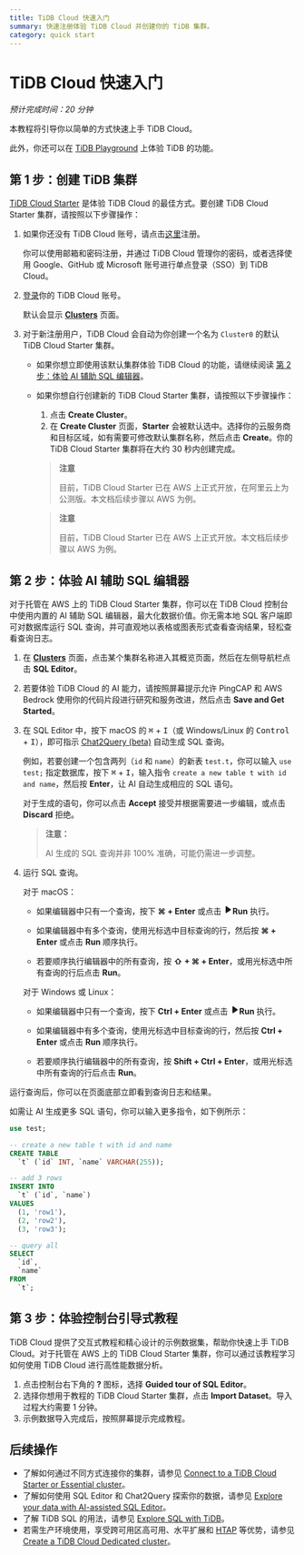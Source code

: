 ```yaml
---
title: TiDB Cloud 快速入门
summary: 快速注册体验 TiDB Cloud 并创建你的 TiDB 集群。
category: quick start
---
```


# TiDB Cloud 快速入门

*预计完成时间：20 分钟*

本教程将引导你以简单的方式快速上手 TiDB Cloud。

此外，你还可以在 [TiDB Playground](https://play.tidbcloud.com/?utm_source=docs&utm_medium=tidb_cloud_quick_start) 上体验 TiDB 的功能。

## 第 1 步：创建 TiDB 集群

[TiDB Cloud Starter](/tidb-cloud/select-cluster-tier.md#starter) 是体验 TiDB Cloud 的最佳方式。要创建 TiDB Cloud Starter 集群，请按照以下步骤操作：

1. 如果你还没有 TiDB Cloud 账号，请点击[这里](https://tidbcloud.com/free-trial)注册。

    你可以使用邮箱和密码注册，并通过 TiDB Cloud 管理你的密码，或者选择使用 Google、GitHub 或 Microsoft 账号进行单点登录（SSO）到 TiDB Cloud。

2. [登录](https://tidbcloud.com/)你的 TiDB Cloud 账号。

    默认会显示 [**Clusters**](https://tidbcloud.com/project/clusters) 页面。

3. 对于新注册用户，TiDB Cloud 会自动为你创建一个名为 `Cluster0` 的默认 TiDB Cloud Starter 集群。

    - 如果你想立即使用该默认集群体验 TiDB Cloud 的功能，请继续阅读 [第 2 步：体验 AI 辅助 SQL 编辑器](#step-2-try-ai-assisted-sql-editor)。
    - 如果你想自行创建新的 TiDB Cloud Starter 集群，请按照以下步骤操作：

        1. 点击 **Create Cluster**。
        2. 在 **Create Cluster** 页面，**Starter** 会被默认选中。选择你的云服务商和目标区域，如有需要可修改默认集群名称，然后点击 **Create**。你的 TiDB Cloud Starter 集群将在大约 30 秒内创建完成。

        <CustomContent language="en,zh">

        > **注意**
        >
        > 目前，TiDB Cloud Starter 已在 AWS 上正式开放，在阿里云上为公测版。本文档后续步骤以 AWS 为例。

        </CustomContent>

        <CustomContent language="ja">

        > **注意**
        >
        > 目前，TiDB Cloud Starter 已在 AWS 上正式开放。本文档后续步骤以 AWS 为例。

        </CustomContent>

## 第 2 步：体验 AI 辅助 SQL 编辑器

对于托管在 AWS 上的 TiDB Cloud Starter 集群，你可以在 TiDB Cloud 控制台中使用内置的 AI 辅助 SQL 编辑器，最大化数据价值。你无需本地 SQL 客户端即可对数据库运行 SQL 查询，并可直观地以表格或图表形式查看查询结果，轻松查看查询日志。

1. 在 [**Clusters**](https://tidbcloud.com/project/clusters) 页面，点击某个集群名称进入其概览页面，然后在左侧导航栏点击 **SQL Editor**。

2. 若要体验 TiDB Cloud 的 AI 能力，请按照屏幕提示允许 PingCAP 和 AWS Bedrock 使用你的代码片段进行研究和服务改进，然后点击 **Save and Get Started**。

3. 在 SQL Editor 中，按下 macOS 的 <kbd>⌘</kbd> + <kbd>I</kbd>（或 Windows/Linux 的 <kbd>Control</kbd> + <kbd>I</kbd>），即可指示 [Chat2Query (beta)](/tidb-cloud/tidb-cloud-glossary.md#chat2query) 自动生成 SQL 查询。

    例如，若要创建一个包含两列（`id` 和 `name`）的新表 `test.t`，你可以输入 `use test;` 指定数据库，按下 <kbd>⌘</kbd> + <kbd>I</kbd>，输入指令 `create a new table t with id and name`，然后按 **Enter**，让 AI 自动生成相应的 SQL 语句。

    对于生成的语句，你可以点击 **Accept** 接受并根据需要进一步编辑，或点击 **Discard** 拒绝。

    > **注意：**
    >
    > AI 生成的 SQL 查询并非 100% 准确，可能仍需进一步调整。

4. 运行 SQL 查询。

    <SimpleTab>
    <div label="macOS">

    对于 macOS：

    - 如果编辑器中只有一个查询，按下 **⌘ + Enter** 或点击 <svg width="1rem" height="1rem" viewBox="0 0 24 24" fill="none" xmlns="http://www.w3.org/2000/svg"><path d="M6.70001 20.7756C6.01949 20.3926 6.00029 19.5259 6.00034 19.0422L6.00034 12.1205L6 5.33028C6 4.75247 6.00052 3.92317 6.38613 3.44138C6.83044 2.88625 7.62614 2.98501 7.95335 3.05489C8.05144 3.07584 8.14194 3.12086 8.22438 3.17798L19.2865 10.8426C19.2955 10.8489 19.304 10.8549 19.3126 10.8617C19.4069 10.9362 20 11.4314 20 12.1205C20 12.7913 19.438 13.2784 19.3212 13.3725C19.307 13.3839 19.2983 13.3902 19.2831 13.4002C18.8096 13.7133 8.57995 20.4771 8.10002 20.7756C7.60871 21.0812 7.22013 21.0683 6.70001 20.7756Z" fill="currentColor"></path></svg>**Run** 执行。

    - 如果编辑器中有多个查询，使用光标选中目标查询的行，然后按 **⌘ + Enter** 或点击 **Run** 顺序执行。

    - 若要顺序执行编辑器中的所有查询，按 **⇧ + ⌘ + Enter**，或用光标选中所有查询的行后点击 **Run**。

    </div>

    <div label="Windows/Linux">

    对于 Windows 或 Linux：

    - 如果编辑器中只有一个查询，按下 **Ctrl + Enter** 或点击 <svg width="1rem" height="1rem" viewBox="0 0 24 24" fill="none" xmlns="http://www.w3.org/2000/svg"><path d="M6.70001 20.7756C6.01949 20.3926 6.00029 19.5259 6.00034 19.0422L6.00034 12.1205L6 5.33028C6 4.75247 6.00052 3.92317 6.38613 3.44138C6.83044 2.88625 7.62614 2.98501 7.95335 3.05489C8.05144 3.07584 8.14194 3.12086 8.22438 3.17798L19.2865 10.8426C19.2955 10.8489 19.304 10.8549 19.3126 10.8617C19.4069 10.9362 20 11.4314 20 12.1205C20 12.7913 19.438 13.2784 19.3212 13.3725C19.307 13.3839 19.2983 13.3902 19.2831 13.4002C18.8096 13.7133 8.57995 20.4771 8.10002 20.7756C7.60871 21.0812 7.22013 21.0683 6.70001 20.7756Z" fill="currentColor"></path></svg>**Run** 执行。

    - 如果编辑器中有多个查询，使用光标选中目标查询的行，然后按 **Ctrl + Enter** 或点击 **Run** 顺序执行。

    - 若要顺序执行编辑器中的所有查询，按 **Shift + Ctrl + Enter**，或用光标选中所有查询的行后点击 **Run**。

    </div>
    </SimpleTab>

运行查询后，你可以在页面底部立即看到查询日志和结果。

如需让 AI 生成更多 SQL 语句，你可以输入更多指令，如下例所示：

```sql
use test;

-- create a new table t with id and name 
CREATE TABLE
  `t` (`id` INT, `name` VARCHAR(255));

-- add 3 rows 
INSERT INTO
  `t` (`id`, `name`)
VALUES
  (1, 'row1'),
  (2, 'row2'),
  (3, 'row3');

-- query all
SELECT
  `id`,
  `name`
FROM
  `t`;
```

## 第 3 步：体验控制台引导式教程

TiDB Cloud 提供了交互式教程和精心设计的示例数据集，帮助你快速上手 TiDB Cloud。对于托管在 AWS 上的 TiDB Cloud Starter 集群，你可以通过该教程学习如何使用 TiDB Cloud 进行高性能数据分析。

1. 点击控制台右下角的 **?** 图标，选择 **Guided tour of SQL Editor**。
2. 选择你想用于教程的 TiDB Cloud Starter 集群，点击 **Import Dataset**。导入过程大约需要 1 分钟。
3. 示例数据导入完成后，按照屏幕提示完成教程。

## 后续操作

- 了解如何通过不同方式连接你的集群，请参见 [Connect to a TiDB Cloud Starter or Essential cluster](/tidb-cloud/connect-to-tidb-cluster-serverless.md)。
- 了解如何使用 SQL Editor 和 Chat2Query 探索你的数据，请参见 [Explore your data with AI-assisted SQL Editor](/tidb-cloud/explore-data-with-chat2query.md)。
- 了解 TiDB SQL 的用法，请参见 [Explore SQL with TiDB](/basic-sql-operations.md)。
- 若需生产环境使用，享受跨可用区高可用、水平扩展和 [HTAP](https://en.wikipedia.org/wiki/Hybrid_transactional/analytical_processing) 等优势，请参见 [Create a TiDB Cloud Dedicated cluster](/tidb-cloud/create-tidb-cluster.md)。